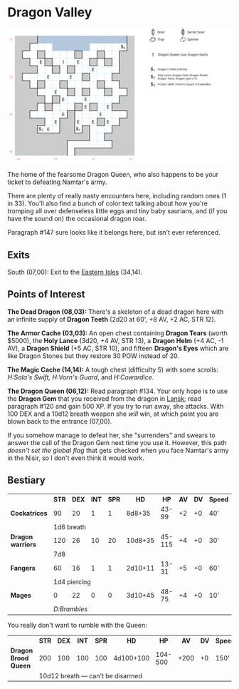 # Dragon Valley

[![map](dragon-valley.svg)](dragon-valley.svg)

The home of the fearsome Dragon Queen, who also happens to be your ticket to defeating Namtar's army.

There are plenty of really nasty encounters here, including random ones (1 in 33). You'll also find a bunch of color text talking about how you're tromping all over defenseless little eggs and tiny baby saurians, and (if you have the sound on) the occasional dragon roar.

Paragraph #147 sure looks like it belongs here, but isn't ever referenced.

## Exits

South (07,00): Exit to the [Eastern Isles](dilmun.md) (34,14).

## Points of Interest

**The Dead Dragon (08,03):** There's a skeleton of a dead dragon here with an infinite supply of **Dragon Teeth** (2d20 at 60', +8 AV, +2 AC, STR 12).

**The Armor Cache (03,03):** An open chest containing **Dragon Tears** (worth $5000), the **Holy Lance** (3d20, +4 AV, STR 13), a **Dragon Helm** (+4 AC, -1 AV), a **Dragon Shield** (+5 AC, STR 10), and fifteen **Dragon's Eyes** which are like Dragon Stones but they restore 30 POW instead of 20.

**The Magic Cache (14,14):** A tough chest (difficulty 5) with some scrolls: *H:Sala's Swift, H:Vorn's Guard*, and *H:Cowardice*.

**The Dragon Queen (06,12):** Read paragraph #134. Your only hope is to use the **Dragon Gem** that you received from the dragon in [Lansk](lansk-undercity.md); read paragraph #120 and gain 500 XP. If you try to run away, she attacks. With 100 DEX and a 10d12 breath weapon she *will* win, at which point you are blown back to the entrance (07,00).

If you somehow manage to defeat her, she "surrenders" and swears to answer the call of the Dragon Gem next time you use it. However, this path *doesn't set the global flag* that gets checked when you face Namtar's army in the Nisir, so I don't even think it would work.

## Bestiary

<table>
  <tr>
    <th></th>
    <th>STR</th>
    <th>DEX</th>
    <th>INT</th>
    <th>SPR</th>
    <th>HD</th>
    <th>HP</th>
    <th>AV</th>
    <th>DV</th>
    <th>Speed</th>
    <th>XP</th>
  </tr>
  <tr>
    <td><b>Cockatrices</b></td>
    <td>90</td>
    <td>20</td>
    <td>1</td>
    <td>1</td>
    <td>8d8+35</td>
    <td>43-99</td>
    <td>+2</td>
    <td>+0</td>
    <td>40'</td>
    <td>210</td>
  </tr><tr>
    <td></td>
    <td colspan="10">1d6 breath</td>
  </tr>
  <tr>
    <td><b>Dragon warriors</b></td>
    <td>120</td>
    <td>26</td>
    <td>10</td>
    <td>20</td>
    <td>10d8+35</td>
    <td>45-115</td>
    <td>+4</td>
    <td>+0</td>
    <td>30'</td>
    <td>300</td>
  </tr><tr>
    <td></td>
    <td colspan="10">7d8</td>
  </tr>
  <tr>
    <td><b>Fangers</b></td>
    <td>60</td>
    <td>16</td>
    <td>1</td>
    <td>1</td>
    <td>2d10+11</td>
    <td>13-31</td>
    <td>+5</td>
    <td>+0</td>
    <td>60'</td>
    <td>100</td>
  </tr><tr>
    <td></td>
    <td colspan="10">1d4 piercing</td>
  </tr>
  <tr>
    <td><b>Mages</b></td>
    <td>0</td>
    <td>22</td>
    <td>0</td>
    <td>0</td>
    <td>3d10+45</td>
    <td>48-75</td>
    <td>+4</td>
    <td>+0</td>
    <td>10'</td>
    <td>230</td>
  </tr><tr>
    <td></td>
    <td colspan="10"><i>D:Brambles</i></td>
  </tr>
</table>

You really don't want to rumble with the Queen:

<table>
  <tr>
    <th></th>
    <th>STR</th>
    <th>DEX</th>
    <th>INT</th>
    <th>SPR</th>
    <th>HD</th>
    <th>HP</th>
    <th>AV</th>
    <th>DV</th>
    <th>Speed</th>
    <th>XP</th>
  </tr>  
  <tr>
    <td><b>Dragon Brood Queen</b></td>
    <td>200</td>
    <td>100</td>
    <td>100</td>
    <td>100</td>
    <td>4d100+100</td>
    <td>104-500</td>
    <td>+200</td>
    <td>+0</td>
    <td>150'</td>
    <td>3200</td>
  </tr><tr>
    <td></td>
    <td colspan="10">10d12 breath — can't be disarmed</td>
  </tr>
</table>
